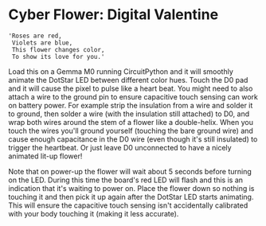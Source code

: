 # Cyber Flower: Digital Valentine

    'Roses are red,
     Violets are blue,
     This flower changes color,
     To show its love for you.'

Load this on a Gemma M0 running CircuitPython and it will smoothly animate
the DotStar LED between different color hues.  Touch the D0 pad and it will
cause the pixel to pulse like a heart beat.  You might need to also attach a
wire to the ground pin to ensure capacitive touch sensing can work on battery
power.  For example strip the insulation from a wire and solder it to ground,
then solder a wire (with the insulation still attached) to D0, and wrap
both wires around the stem of a flower like a double-helix.  When you touch
the wires you'll ground yourself (touching the bare ground wire) and cause
enough capacitance in the D0 wire (even though it's still insulated) to
trigger the heartbeat.  Or just leave D0 unconnected to have a nicely
animated lit-up flower!

Note that on power-up the flower will wait about 5 seconds before turning on
the LED.  During this time the board's red LED will flash and this is an
indication that it's waiting to power on.  Place the flower down so nothing
is touching it and then pick it up again after the DotStar LED starts
animating.  This will ensure the capacitive touch sensing isn't accidentally
calibrated with your body touching it (making it less accurate).
